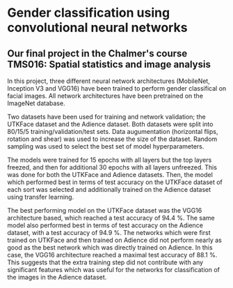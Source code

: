 # Gender classification using convolutional neural networks
## Our final project in the Chalmer's course TMS016: Spatial statistics and image analysis

In this project, three different neural network architectures (MobileNet, Inception V3 and VGG16) have been trained to perform gender classifical on facial images. All network architectures have been pretrained on the ImageNet database.

Two datasets have been used for training and network validation; the UTKFace dataset and the Adience dataset. Both datasets were split into 80/15/5 training/validation/test sets. Data augumentation (horizontal flips, rotation and shear) was used to increase the size of the dataset. Random sampling was used to select the best set of model hyperparameters.

The models were trained for 15 epochs with all layers but the top layers freezed, and then for additional 30 epochs with all layers unfreezed. This was done for both the UTKFace and Adience datasets. Then, the model which performed best in terms of test accuracy on the UTKFace dataset of each sort was selected and additionally trained on the Adience dataset using transfer learning.

The best performing model on the UTKFace dataset was the VGG16 architecture based, which reached a test accuracy of 94.4 \%. The same model also performed best in terms of test accuracy on the Adience dataset, with a test accuracy of 94.9 \%. The networks which were first trained on UTKFace and then trained on Adience did not perform nearly as good as the best network which was directly trained on Adience. In this case, the VGG16 architecture reached a maximal test accuracy of 88.1 \%. This suggests that the extra training step did not contribute with any significant features which was useful for the networks for classification of the images in the Adience dataset.
